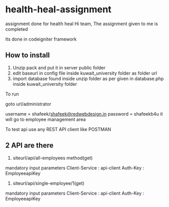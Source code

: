 # health-heal-assignment
assignment done for health heal
Hi team, The assignment given to me is completed

Its done in codeigniter framework

How to install
--------------
1. Unzip pack and put it in server public folder
2. edit baseurl in config file inside kuwait_university folder as folder url
3. import database found inside unzip folder as per given in database.php inside kuwait_university folder

To run 

goto url/administrator

username = shafeek/shafeek@redwebdesign.in
password = shafeekb4u
it will go to employee management area

To test api use any REST API client like POSTMAN

2 API are there 
---------------
1. siteurl/api/all-employees method(get)

mandatory input parameters
Client-Service : api-client
Auth-Key : EmployeeapiKey

1. siteurl/api/single-employee/1(get)

mandatory input parameters
Client-Service : api-client
Auth-Key : EmployeeapiKey
